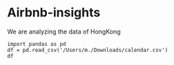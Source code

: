 # Airbnb-insights
We are analyzing the data of HongKong
```
import pandas as pd
df = pd.read_csv('/Users/m./Downloads/calendar.csv')
df
```
